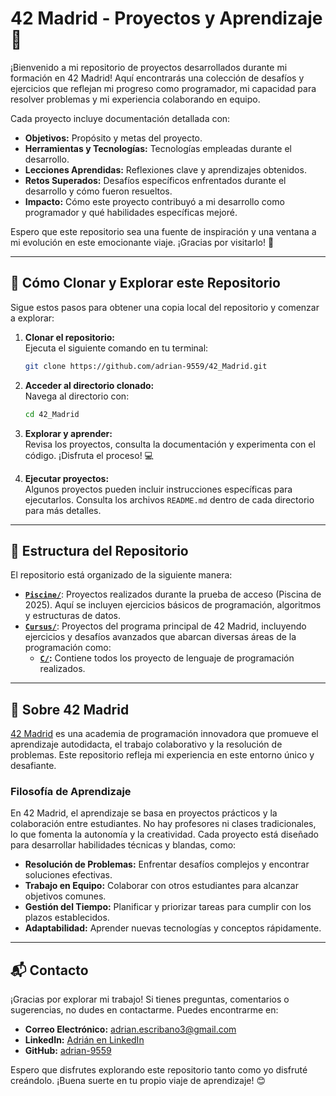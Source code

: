 # 42 Madrid - Proyectos y Aprendizaje 🚀
¡Bienvenido a mi repositorio de proyectos desarrollados durante mi formación en 42 Madrid! Aquí encontrarás una colección de desafíos y ejercicios que reflejan mi progreso como programador, mi capacidad para resolver problemas y mi experiencia colaborando en equipo.

Cada proyecto incluye documentación detallada con:

- **Objetivos:** Propósito y metas del proyecto.
- **Herramientas y Tecnologías:** Tecnologías empleadas durante el desarrollo.
- **Lecciones Aprendidas:** Reflexiones clave y aprendizajes obtenidos.
- **Retos Superados:** Desafíos específicos enfrentados durante el desarrollo y cómo fueron resueltos.
- **Impacto:** Cómo este proyecto contribuyó a mi desarrollo como programador y qué habilidades específicas mejoré.

Espero que este repositorio sea una fuente de inspiración y una ventana a mi evolución en este emocionante viaje. ¡Gracias por visitarlo! 🌟

---

## 🚀 Cómo Clonar y Explorar este Repositorio

Sigue estos pasos para obtener una copia local del repositorio y comenzar a explorar:

1. **Clonar el repositorio:**  
    Ejecuta el siguiente comando en tu terminal:  
    ```bash
    git clone https://github.com/adrian-9559/42_Madrid.git
    ```

2. **Acceder al directorio clonado:**  
    Navega al directorio con:  
    ```bash
    cd 42_Madrid
    ```

3. **Explorar y aprender:**  
    Revisa los proyectos, consulta la documentación y experimenta con el código. ¡Disfruta el proceso! 💻

4. **Ejecutar proyectos:**  
    Algunos proyectos pueden incluir instrucciones específicas para ejecutarlos. Consulta los archivos `README.md` dentro de cada directorio para más detalles.

---

## 📂 Estructura del Repositorio

El repositorio está organizado de la siguiente manera:

- **[`Piscine/`](./Piscine/README.md)**: Proyectos realizados durante la prueba de acceso (Piscina de 2025). Aquí se incluyen ejercicios básicos de programación, algoritmos y estructuras de datos.
- **[`Cursus/`](./Cursus/README.md)**: Proyectos del programa principal de 42 Madrid, incluyendo ejercicios y desafíos avanzados que abarcan diversas áreas de la programación como:
  - **[`C/`](./Cursus/C/README.md):** Contiene todos los proyecto de lenguaje de programación realizados.

---

## 🌟 Sobre 42 Madrid

[42 Madrid](https://www.42madrid.com/) es una academia de programación innovadora que promueve el aprendizaje autodidacta, el trabajo colaborativo y la resolución de problemas. Este repositorio refleja mi experiencia en este entorno único y desafiante.

### Filosofía de Aprendizaje

En 42 Madrid, el aprendizaje se basa en proyectos prácticos y la colaboración entre estudiantes. No hay profesores ni clases tradicionales, lo que fomenta la autonomía y la creatividad. Cada proyecto está diseñado para desarrollar habilidades técnicas y blandas, como:

- **Resolución de Problemas:** Enfrentar desafíos complejos y encontrar soluciones efectivas.
- **Trabajo en Equipo:** Colaborar con otros estudiantes para alcanzar objetivos comunes.
- **Gestión del Tiempo:** Planificar y priorizar tareas para cumplir con los plazos establecidos.
- **Adaptabilidad:** Aprender nuevas tecnologías y conceptos rápidamente.

---

## 📬 Contacto

¡Gracias por explorar mi trabajo! Si tienes preguntas, comentarios o sugerencias, no dudes en contactarme. Puedes encontrarme en:

- **Correo Electrónico:** [adrian.escribano3@gmail.com](mailto:adrian.escribano3@gmail.com)
- **LinkedIn:** [Adrián en LinkedIn](https://www.linkedin.com/in/adrián-escribano-pérez)
- **GitHub:** [adrian-9559](https://github.com/adrian-9559)

Espero que disfrutes explorando este repositorio tanto como yo disfruté creándolo. ¡Buena suerte en tu propio viaje de aprendizaje! 😊